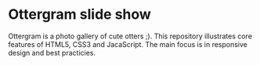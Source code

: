 # Ottergram slide show

Ottergram is a photo gallery of cute otters ;).
This repository illustrates core features of HTML5, CSS3 and JacaScript.
The main focus is in responsive design and best practicies.
